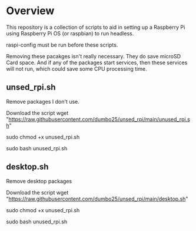 # Overview
This repository is a collection of scripts to aid in setting up a Raspberry Pi using Raspberry Pi OS (or raspbian) to run headless.

raspi-config must be run before these scripts.

Removing these pacakges isn't really necessary. They do save microSD Card space. And if any of the packages start services, then these services will not run, which could save some CPU processing time.

## unsed_rpi.sh
Remove packages I don't use.

Download the script 
wget "https://raw.githubusercontent.com/dumbo25/unsed_rpi/main/unused_rpi.sh"

sudo chmod +x unused_rpi.sh

sudo bash unused_rpi.sh

## desktop.sh
Remove desktop packages

Download the script 
wget "https://raw.githubusercontent.com/dumbo25/unsed_rpi/main/desktop.sh"

sudo chmod +x unused_rpi.sh

sudo bash unused_rpi.sh

